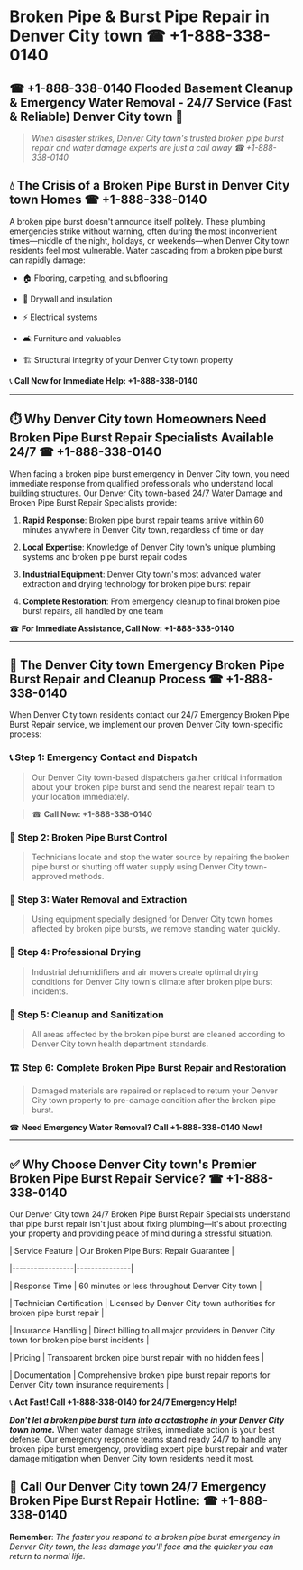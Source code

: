 # Broken Pipe & Burst Pipe Repair in Denver City town ☎ +1-888-338-0140  
## ☎ +1-888-338-0140 Flooded Basement Cleanup & Emergency Water Removal - 24/7 Service (Fast & Reliable) Denver City town 🚨  

> *When disaster strikes, Denver City town's trusted broken pipe burst repair and water damage experts are just a call away ☎ +1-888-338-0140*  

## 💧 The Crisis of a Broken Pipe Burst in Denver City town Homes ☎ +1-888-338-0140  

A broken pipe burst doesn't announce itself politely. These plumbing emergencies strike without warning, often during the most inconvenient times—middle of the night, holidays, or weekends—when Denver City town residents feel most vulnerable. Water cascading from a broken pipe burst can rapidly damage:  

* 🏠 Flooring, carpeting, and subflooring  
* 🧱 Drywall and insulation  
* ⚡ Electrical systems  
* 🛋️ Furniture and valuables  
* 🏗️ Structural integrity of your Denver City town property  

📞 **Call Now for Immediate Help: +1-888-338-0140**  

---  

## ⏱️ Why Denver City town Homeowners Need Broken Pipe Burst Repair Specialists Available 24/7 ☎ +1-888-338-0140  

When facing a broken pipe burst emergency in Denver City town, you need immediate response from qualified professionals who understand local building structures. Our Denver City town-based 24/7 Water Damage and Broken Pipe Burst Repair Specialists provide:  

1. **Rapid Response**: Broken pipe burst repair teams arrive within 60 minutes anywhere in Denver City town, regardless of time or day  
2. **Local Expertise**: Knowledge of Denver City town's unique plumbing systems and broken pipe burst repair codes  
3. **Industrial Equipment**: Denver City town's most advanced water extraction and drying technology for broken pipe burst repair  
4. **Complete Restoration**: From emergency cleanup to final broken pipe burst repairs, all handled by one team  

☎ **For Immediate Assistance, Call Now: +1-888-338-0140**  

---  

## 🔧 The Denver City town Emergency Broken Pipe Burst Repair and Cleanup Process ☎ +1-888-338-0140  

When Denver City town residents contact our 24/7 Emergency Broken Pipe Burst Repair service, we implement our proven Denver City town-specific process:  

### 📞 Step 1: Emergency Contact and Dispatch  
> Our Denver City town-based dispatchers gather critical information about your broken pipe burst and send the nearest repair team to your location immediately.  
> ☎ **Call Now: +1-888-338-0140**  

### 🚿 Step 2: Broken Pipe Burst Control  
> Technicians locate and stop the water source by repairing the broken pipe burst or shutting off water supply using Denver City town-approved methods.  

### 🌊 Step 3: Water Removal and Extraction  
> Using equipment specially designed for Denver City town homes affected by broken pipe bursts, we remove standing water quickly.  

### 💨 Step 4: Professional Drying  
> Industrial dehumidifiers and air movers create optimal drying conditions for Denver City town's climate after broken pipe burst incidents.  

### 🧼 Step 5: Cleanup and Sanitization  
> All areas affected by the broken pipe burst are cleaned according to Denver City town health department standards.  

### 🏗️ Step 6: Complete Broken Pipe Burst Repair and Restoration  
> Damaged materials are repaired or replaced to return your Denver City town property to pre-damage condition after the broken pipe burst.  

☎ **Need Emergency Water Removal? Call +1-888-338-0140 Now!**  

---  

## ✅ Why Choose Denver City town's Premier Broken Pipe Burst Repair Service? ☎ +1-888-338-0140  

Our Denver City town 24/7 Broken Pipe Burst Repair Specialists understand that pipe burst repair isn't just about fixing plumbing—it's about protecting your property and providing peace of mind during a stressful situation.  

| Service Feature | Our Broken Pipe Burst Repair Guarantee |  
|-----------------|---------------|  
| Response Time | 60 minutes or less throughout Denver City town |  
| Technician Certification | Licensed by Denver City town authorities for broken pipe burst repair |  
| Insurance Handling | Direct billing to all major providers in Denver City town for broken pipe burst incidents |  
| Pricing | Transparent broken pipe burst repair with no hidden fees |  
| Documentation | Comprehensive broken pipe burst repair reports for Denver City town insurance requirements |  

📞 **Act Fast! Call +1-888-338-0140 for 24/7 Emergency Help!**  

***Don't let a broken pipe burst turn into a catastrophe in your Denver City town home.*** When water damage strikes, immediate action is your best defense. Our emergency response teams stand ready 24/7 to handle any broken pipe burst emergency, providing expert pipe burst repair and water damage mitigation when Denver City town residents need it most.  

## 📱 Call Our Denver City town 24/7 Emergency Broken Pipe Burst Repair Hotline: ☎ +1-888-338-0140  

**Remember**: *The faster you respond to a broken pipe burst emergency in Denver City town, the less damage you'll face and the quicker you can return to normal life.*